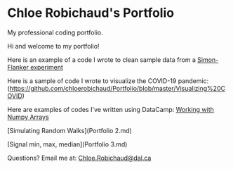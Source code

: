 # Chloe Robichaud's Portfolio

My professional coding portfolio.

Hi and welcome to my portfolio!

Here is an example of a code I wrote to clean sample data from a [Simon-Flanker experiment](Assignment_3.md)

Here is a sample of code I wrote to visualize the COVID-19 pandemic: (https://github.com/chloerobichaud/Portfolio/blob/master/Visualizing%20COVID)

Here are examples of codes I've written using DataCamp:
  [Working with Numpy Arrays](Portfolio.md)
  
  [Simulating Random Walks](Portfolio 2.md)
  
  [Signal min, max, median](Portfolio 3.md)

Questions? Email me at: [Chloe.Robichaud@dal.ca](mailto:chloe.robichaud@dal.ca)
